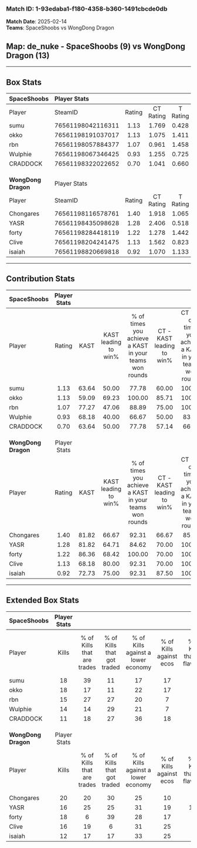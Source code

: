 ### Match ID: 1-93edaba1-f180-4358-b360-1491cbcde0db  
**Match Date**: 2025-02-14  
**Teams**: SpaceShoobs vs WongDong Dragon  

## **Map**: de_nuke - SpaceShoobs (9) vs WongDong Dragon (13)  
---  

## Box Stats  

| **SpaceShoobs**     | Player Stats      |        |           |          |       |       |       |         |        |      |     |
| :- | :- | :-: | :-: | :-: | :-: | :-: | :-: | :-: | :-: | :-: | :-: |
| Player              | SteamID           | Rating | CT Rating | T Rating | KAST  |  ADR  | Kills | Assists | Deaths | K/D  | HS% |
| sumu                | 76561198042116311 |  1.13  |   1.769   |  0.428   | 63.64 | 74.7  |  18   |    0    |   14   | 1.29 | 44  |
| okko                | 76561198191037017 |  1.13  |   1.075   |  1.411   | 59.09 | 100.1 |  18   |    5    |   17   | 1.06 | 83  |
| rbn                 | 76561198057884377 |  1.07  |   0.961   |  1.458   | 77.27 | 69.0  |  15   |    4    |   16   | 0.94 | 53  |
| Wulphie             | 76561198067346425 |  0.93  |   1.255   |  0.725   | 68.18 | 75.4  |  14   |    4    |   18   | 0.78 | 42  |
| CRADDOCK            | 76561198322022652 |  0.70  |   1.041   |  0.660   | 63.64 | 55.6  |  11   |    5    |   19   | 0.58 | 45  |
|                     |                   |        |           |          |       |       |       |         |        |      |     |
|                     |                   |        |           |          |       |       |       |         |        |      |     |
|                     |                   |        |           |          |       |       |       |         |        |      |     |
| **WongDong Dragon** | Player Stats      |        |           |          |       |       |       |         |        |      |     |
| Player              | SteamID           | Rating | CT Rating | T Rating | KAST  |  ADR  | Kills | Assists | Deaths | K/D  | HS% |
| Chongares           | 76561198116578761 |  1.40  |   1.918   |  1.065   | 81.82 | 93.6  |  20   |    5    |   15   | 1.33 | 60  |
| YASR                | 76561198435098628 |  1.28  |   2.406   |  0.518   | 81.82 | 90.9  |  16   |    8    |   14   | 1.14 | 50  |
| forty               | 76561198284418119 |  1.22  |   1.278   |  1.442   | 86.36 | 84.3  |  18   |    3    |   19   | 0.95 | 44  |
| Clive               | 76561198204241475 |  1.13  |   1.562   |  0.823   | 68.18 | 81.9  |  16   |    5    |   14   | 1.14 | 43  |
| isaiah              | 76561198820669818 |  0.92  |   1.070   |  1.133   | 72.73 | 66.2  |  12   |    8    |   16   | 0.75 | 41  |
---  

## Contribution Stats  

| **SpaceShoobs**     | Player Stats |       |                      |                                                        |                           |                                                             |                          |                                                            |
| :- | :-: | :-: | :-: | :-: | :-: | :-: | :-: | :-: |
| Player              |    Rating    | KAST  | KAST leading to win% | % of times you achieve a KAST in your teams won rounds | CT - KAST leading to win% | CT - % of times you achieve a KAST in your teams won rounds | T - KAST leading to win% | T - % of times you achieve a KAST in your teams won rounds |
| sumu                |     1.13     | 63.64 |        50.00         |                         77.78                          |           60.00           |                           100.00                            |          25.00           |                           33.33                            |
| okko                |     1.13     | 59.09 |        69.23         |                         100.00                         |           85.71           |                           100.00                            |          50.00           |                           100.00                           |
| rbn                 |     1.07     | 77.27 |        47.06         |                         88.89                          |           75.00           |                           100.00                            |          22.22           |                           66.67                            |
| Wulphie             |     0.93     | 68.18 |        40.00         |                         66.67                          |           50.00           |                            83.33                            |          20.00           |                           33.33                            |
| CRADDOCK            |     0.70     | 63.64 |        50.00         |                         77.78                          |           57.14           |                            66.67                            |          42.86           |                           100.00                           |
|                     |              |       |                      |                                                        |                           |                                                             |                          |                                                            |
|                     |              |       |                      |                                                        |                           |                                                             |                          |                                                            |
|                     |              |       |                      |                                                        |                           |                                                             |                          |                                                            |
| **WongDong Dragon** | Player Stats |       |                      |                                                        |                           |                                                             |                          |                                                            |
| Player              |    Rating    | KAST  | KAST leading to win% | % of times you achieve a KAST in your teams won rounds | CT - KAST leading to win% | CT - % of times you achieve a KAST in your teams won rounds | T - KAST leading to win% | T - % of times you achieve a KAST in your teams won rounds |
| Chongares           |     1.40     | 81.82 |        66.67         |                         92.31                          |           66.67           |                            85.71                            |          66.67           |                           100.00                           |
| YASR                |     1.28     | 81.82 |        64.71         |                         84.62                          |           70.00           |                           100.00                            |          57.14           |                           66.67                            |
| forty               |     1.22     | 86.36 |        68.42         |                         100.00                         |           70.00           |                           100.00                            |          66.67           |                           100.00                           |
| Clive               |     1.13     | 68.18 |        80.00         |                         92.31                          |           70.00           |                           100.00                            |          100.00          |                           83.33                            |
| isaiah              |     0.92     | 72.73 |        75.00         |                         92.31                          |           87.50           |                           100.00                            |          62.50           |                           83.33                            |
---  

## Extended Box Stats  

| **SpaceShoobs**     | Player Stats |                            |                            |                                    |                         |                              |                                 |        |                             |                                     |                          |                               |                            |
| :- | :-: | :-: | :-: | :-: | :-: | :-: | :-: | :-: | :-: | :-: | :-: | :-: | :-: |
| Player              |    Kills     | % of Kills that are trades | % of Kills that got traded | % of Kills against a lower economy | % of Kills against ecos | % of Kills that are flawless | % of Kills that are close duels | Deaths | % of Deaths that get traded | % of Deaths against a lower economy | % of Deaths against ecos | % of Deaths that are flawless | % of Deaths that are close |
| sumu                |      18      |             39             |             11             |                 17                 |           17            |              72              |               17                |   14   |              7              |                 14                  |            0             |              79               |             0              |
| okko                |      18      |             17             |             11             |                 22                 |           17            |              61              |                6                |   17   |             24              |                 12                  |            0             |              76               |             24             |
| rbn                 |      15      |             27             |             27             |                 20                 |            7            |              53              |                7                |   16   |             31              |                 13                  |            0             |              75               |             0              |
| Wulphie             |      14      |             14             |             29             |                 21                 |            7            |              50              |                7                |   18   |             17              |                 11                  |            0             |              67               |             6              |
| CRADDOCK            |      11      |             18             |             27             |                 36                 |           18            |              55              |                0                |   19   |             37              |                 16                  |            5             |              79               |             11             |
|                     |              |                            |                            |                                    |                         |                              |                                 |        |                             |                                     |                          |                               |                            |
|                     |              |                            |                            |                                    |                         |                              |                                 |        |                             |                                     |                          |                               |                            |
|                     |              |                            |                            |                                    |                         |                              |                                 |        |                             |                                     |                          |                               |                            |
| **WongDong Dragon** | Player Stats |                            |                            |                                    |                         |                              |                                 |        |                             |                                     |                          |                               |                            |
| Player              |    Kills     | % of Kills that are trades | % of Kills that got traded | % of Kills against a lower economy | % of Kills against ecos | % of Kills that are flawless | % of Kills that are close duels | Deaths | % of Deaths that get traded | % of Deaths against a lower economy | % of Deaths against ecos | % of Deaths that are flawless | % of Deaths that are close |
| Chongares           |      20      |             20             |             30             |                 25                 |           10            |              75              |               15                |   15   |             13              |                 20                  |            7             |              67               |             7              |
| YASR                |      16      |             25             |             25             |                 31                 |           19            |             106              |                0                |   14   |             14              |                 14                  |            7             |              57               |             21             |
| forty               |      18      |             6              |             39             |                 28                 |           17            |              61              |               11                |   19   |             32              |                 21                  |            11            |              68               |             5              |
| Clive               |      16      |             19             |             6              |                 31                 |           25            |              81              |                0                |   14   |              7              |                 14                  |            0             |              57               |             7              |
| isaiah              |      12      |             17             |             17             |                 33                 |           25            |              75              |               17                |   16   |             25              |                  6                  |            0             |              50               |             0              |
